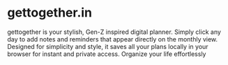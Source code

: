 # gettogether.in
gettogether is your stylish, Gen-Z inspired digital planner. Simply click any day to add notes and reminders that appear directly on the monthly view. Designed for simplicity and style, it saves all your plans locally in your browser for instant and private access. Organize your life effortlessly

